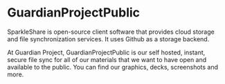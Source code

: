 GuardianProjectPublic
=====================
SparkleShare is open-source client software that provides cloud storage and file synchronization services. It uses Github as a storage backend.

At Guardian Project, GuardianProjectPublic is our self hosted, instant, secure file sync for all of our materials that we want to have open and available to the public. You can find our graphics, decks, screenshots and more.